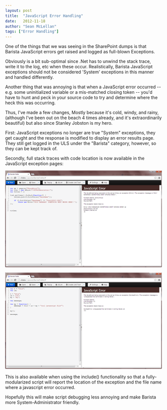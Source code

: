 ```yaml
---
layout: post
title:  "JavaScript Error Handling"
date:   2012-11-18
author: "Sean McLellan"
tags: ["Error Handling"]
---
```

One of the things that we was seeing in the SharePoint dumps is that Barista JavaScript errors get raised and logged as full-blown Exceptions.

Obviously is a bit sub-optimal since .Net has to unwind the stack trace, write it to the log, etc when these occur. Realistically, Barista JavaScript exceptions should not be considered 'System' exceptions in this manner and handled differently.


Another thing that was annoying is that when a JavaScript error occurred -- e.g. some uninitialized variable or a mis-matched closing token -- you'd have to hunt and peck in your source code to try and determine where the heck this was occurring.



Thus, I've made a few changes, Mostly because it's cold, windy, and rainy,(although I've been out on the beach 4 times already, and it's extraordinarily beautiful) but also since Stanley Jobston is my hero.


First: JavaScript exceptions no longer are true "System" exceptions, they get caught and the response is modified to display an error results page. They still get logged in the ULS under the "Barista" category, however, so they can be kept track of. 

Secondly, full stack traces with code location is now available in the JavaScript exception pages:

![alt text](/img/2012-11-18-javascript-error-handling-01.png "Detailed Error Messages")
 
![alt text](/img/2012-11-18-javascript-error-handling-02.png "Stack Traces")

This is also available when using the include(<ScriptUrl>) functionality so that a fully-modularized script will report the location of the exception and the file name where a javascript error occurred.

Hopefully this will make script debugging less annoying and make Barista more System-Administrator friendly.

